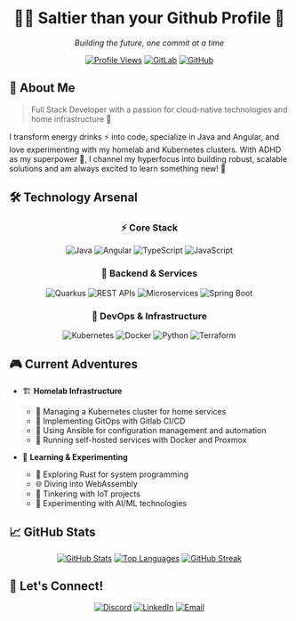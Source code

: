<div align="center">
  <h1>👨‍💻 Saltier than your Github Profile 🚀</h1>
  <p><i>Building the future, one commit at a time</i></p>
  
  [![Profile Views](https://komarev.com/ghpvc/?username=ManciDRaffy&color=blueviolet)](https://gitlab.com/ManciDRaffy)
  [![GitLab](https://img.shields.io/badge/GitLab-Follow-orange?logo=gitlab)](https://gitlab.com/ManciDRaffy)
  [![GitHub](https://img.shields.io/badge/GitHub-Follow-black?logo=github)](https://github.com/ManciDRaffy)
</div>

## 🎯 About Me

> Full Stack Developer with a passion for cloud-native technologies and home infrastructure 🌟

I transform energy drinks ⚡ into code, specialize in Java and Angular, and love experimenting with my homelab and Kubernetes clusters. With ADHD as my superpower 💪, I channel my hyperfocus into building robust, scalable solutions and am always excited to learn something new! 🌱

## 🛠️ Technology Arsenal

<div align="center">

### ⚡ Core Stack

![Java](https://img.shields.io/badge/Java-ED8B00?style=for-the-badge&logo=openjdk&logoColor=white)
![Angular](https://img.shields.io/badge/Angular-DD0031?style=for-the-badge&logo=angular&logoColor=white)
![TypeScript](https://img.shields.io/badge/TypeScript-007ACC?style=for-the-badge&logo=typescript&logoColor=white)
![JavaScript](https://img.shields.io/badge/JavaScript-F7DF1E?style=for-the-badge&logo=javascript&logoColor=black)

### 🔧 Backend & Services

![Quarkus](https://img.shields.io/badge/Quarkus-4695EB?style=for-the-badge&logo=quarkus&logoColor=white)
![REST APIs](https://img.shields.io/badge/REST%20APIs-009688?style=for-the-badge&logo=fastapi&logoColor=white)
![Microservices](https://img.shields.io/badge/Microservices-1572B6?style=for-the-badge&logo=dotnet&logoColor=white)
![Spring Boot](https://img.shields.io/badge/Spring%20Boot-6DB33F?style=for-the-badge&logo=spring&logoColor=white)

### 🚀 DevOps & Infrastructure

![Kubernetes](https://img.shields.io/badge/Kubernetes-326CE5?style=for-the-badge&logo=kubernetes&logoColor=white)
![Docker](https://img.shields.io/badge/Docker-2496ED?style=for-the-badge&logo=docker&logoColor=white)
![Python](https://img.shields.io/badge/Python-3776AB?style=for-the-badge&logo=python&logoColor=white)
![Terraform](https://img.shields.io/badge/Terraform-7B42BC?style=for-the-badge&logo=terraform&logoColor=white)

</div>

## 🎮 Current Adventures

- 🏗️ **Homelab Infrastructure**
  - 🎯 Managing a Kubernetes cluster for home services
  - 🔄 Implementing GitOps with Gitlab CI/CD
  - 🔧 Using Ansible for configuration management and automation
  - 🐳 Running self-hosted services with Docker and Proxmox

- 🔬 **Learning & Experimenting**
  - 🦀 Exploring Rust for system programming
  - 🌐 Diving into WebAssembly
  - 🔌 Tinkering with IoT projects
  - 🤖 Experimenting with AI/ML technologies

## 📈 GitHub Stats

<div align="center">

[![GitHub Stats](https://github-readme-stats.vercel.app/api?username=ManciDRaffy&show_icons=true&theme=tokyonight&hide_border=true)](https://github.com/ManciDRaffy)
[![Top Languages](https://github-readme-stats.vercel.app/api/top-langs/?username=ManciDRaffy&layout=compact&theme=tokyonight&hide_border=true)](https://github.com/ManciDRaffy)
[![GitHub Streak](https://github-readme-streak-stats.herokuapp.com/?user=ManciDRaffy&theme=tokyonight&hide_border=true)](https://github.com/ManciDRaffy)

</div>

## 🤝 Let's Connect!

<div align="center">

[![Discord](https://img.shields.io/badge/Discord-@saltierthanyou-7289DA?style=for-the-badge&logo=discord&logoColor=white)](https://discord.com/users/saltierthanyou)
[![LinkedIn](https://img.shields.io/badge/LinkedIn-Connect-0077B5?style=for-the-badge&logo=linkedin&logoColor=white)](https://www.linkedin.com/in/marcel-kummerow-5438ba251)
[![Email](https://img.shields.io/badge/Email-Contact-D14836?style=for-the-badge&logo=gmail&logoColor=white)](mailto:contact@salzig.zip)

</div>
